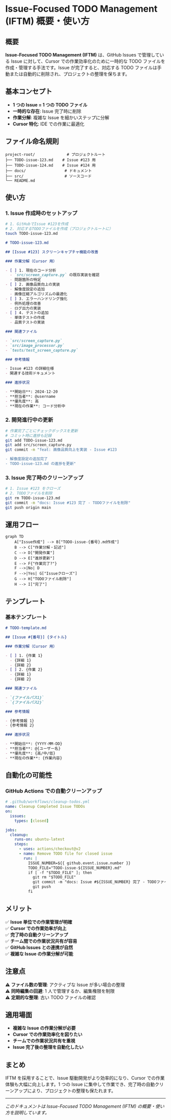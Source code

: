 # Issue-Focused TODO Management (IFTM) 概要・使い方

## 概要

**Issue-Focused TODO Management (IFTM)** は、GitHub Issues で管理している Issue に対して、Cursor での作業効率化のために一時的な TODO ファイルを作成・管理する手法です。Issue が完了すると、対応する TODO ファイルは手動または自動的に削除され、プロジェクトの整理を保ちます。

## 基本コンセプト

- **1 つの Issue = 1 つの TODO ファイル**
- **一時的な存在**: Issue 完了時に削除
- **作業分解**: 複雑な Issue を細かいステップに分解
- **Cursor 特化**: IDE での作業に最適化

## ファイル命名規則

```
project-root/              # プロジェクトルート
├── TODO-issue-123.md    # Issue #123 用
├── TODO-issue-124.md    # Issue #124 用
├── docs/                 # ドキュメント
├── src/                  # ソースコード
└── README.md
```

## 使い方

### 1. **Issue 作成時のセットアップ**

```bash
# 1. GitHubでIssue #123を作成
# 2. 対応するTODOファイルを作成（プロジェクトルートに）
touch TODO-issue-123.md
```

```markdown
# TODO-issue-123.md

## [Issue #123] スクリーンキャプチャ機能の改善

### 作業分解（Cursor 用）

- [ ] 1. 現在のコード分析
  - `src/screen_capture.py` の既存実装を確認
  - 問題箇所の特定
- [ ] 2. 画像品質向上の実装
  - 解像度設定の追加
  - 画像圧縮アルゴリズムの最適化
- [ ] 3. エラーハンドリング強化
  - 例外処理の改善
  - ログ出力の実装
- [ ] 4. テストの追加
  - 単体テストの作成
  - 品質テストの実装

### 関連ファイル

- `src/screen_capture.py`
- `src/image_processor.py`
- `tests/test_screen_capture.py`

### 参考情報

- Issue #123 の詳細仕様
- 関連する技術ドキュメント

### 進捗状況

- **開始日**: 2024-12-20
- **担当者**: @username
- **優先度**: 高
- **現在の作業**: コード分析中
```

### 2. **開発進行中の更新**

```bash
# 作業完了ごとにチェックボックスを更新
# コミット時に進捗も記録
git add TODO-issue-123.md
git add src/screen_capture.py
git commit -m "feat: 画像品質向上を実装 - Issue #123

- 解像度設定の追加完了
- TODO-issue-123.md の進捗を更新"
```

### 3. **Issue 完了時のクリーンアップ**

```bash
# 1. Issue #123 をクローズ
# 2. TODOファイルを削除
git rm TODO-issue-123.md
git commit -m "docs: Issue #123 完了 - TODOファイルを削除"
git push origin main
```

## 運用フロー

```mermaid
graph TD
    A["Issue作成"] --> B["TODO-issue-{番号}.md作成"]
    B --> C["作業分解・記述"]
    C --> D["開発作業"]
    D --> E["進捗更新"]
    E --> F{"作業完了?"}
    F -->|No| D
    F -->|Yes| G["Issueクローズ"]
    G --> H["TODOファイル削除"]
    H --> I["完了"]
```

## テンプレート

### **基本テンプレート**

```markdown
# TODO-template.md

## [Issue #{番号}] {タイトル}

### 作業分解（Cursor 用）

- [ ] 1. {作業 1}
  - {詳細 1}
  - {詳細 2}
- [ ] 2. {作業 2}
  - {詳細 1}
  - {詳細 2}

### 関連ファイル

- `{ファイルパス1}`
- `{ファイルパス2}`

### 参考情報

- {参考情報 1}
- {参考情報 2}

### 進捗状況

- **開始日**: {YYYY-MM-DD}
- **担当者**: @{ユーザー名}
- **優先度**: {高/中/低}
- **現在の作業**: {作業内容}
```

## 自動化の可能性

### **GitHub Actions での自動クリーンアップ**

```yaml
# .github/workflows/cleanup-todos.yml
name: Cleanup Completed Issue TODOs
on:
  issues:
    types: [closed]

jobs:
  cleanup:
    runs-on: ubuntu-latest
    steps:
      - uses: actions/checkout@v2
      - name: Remove TODO file for closed issue
        run: |
          ISSUE_NUMBER=${{ github.event.issue.number }}
          TODO_FILE="TODO-issue-${ISSUE_NUMBER}.md"
          if [ -f "$TODO_FILE" ]; then
            git rm "$TODO_FILE"
            git commit -m "docs: Issue #${ISSUE_NUMBER} 完了 - TODOファイルを削除"
            git push
          fi
```

## メリット

✅ **Issue 単位での作業管理が明確**  
✅ **Cursor での作業効率が向上**  
✅ **完了時の自動クリーンアップ**  
✅ **チーム間での作業状況共有が容易**  
✅ **GitHub Issues との連携が自然**  
✅ **複雑な Issue の作業分解が可能**

## 注意点

⚠️ **ファイル数の管理**: アクティブな Issue が多い場合の整理  
⚠️ **同時編集の回避**: 1 人で管理するか、編集権限を制限  
⚠️ **定期的な整理**: 古い TODO ファイルの確認

## 適用場面

- **複雑な Issue の作業分解が必要**
- **Cursor での作業効率化を図りたい**
- **チームでの作業状況共有を重視**
- **Issue 完了後の整理を自動化したい**

## まとめ

IFTM を採用することで、Issue 駆動開発がより効率的になり、Cursor での作業体験も大幅に向上します。1 つの Issue に集中して作業でき、完了時の自動クリーンアップにより、プロジェクトの整理も保たれます。

---

_このドキュメントは Issue-Focused TODO Management (IFTM) の概要・使い方を説明しています。_
